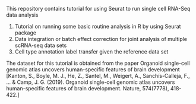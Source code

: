 This repository contains tutorial for using Seurat to run single cell RNA-Seq data analysis
1. Tutorial on running some basic routine analysis in R by using Seurat package
2. Data integration or batch effect correction for joint analysis of multiple scRNA-seq data sets
3. Cell type annotation label transfer given the reference data set

The dataset for this tutorial is obtained from the paper Organoid single-cell genomic atlas uncovers human-specific features of brain development [Kanton, S., Boyle, M. J., He, Z., Santel, M., Weigert, A., Sanchís-Calleja, F., ... & Camp, J. G. (2019). Organoid single-cell genomic atlas uncovers human-specific features of brain development. Nature, 574(7778), 418-422.]

